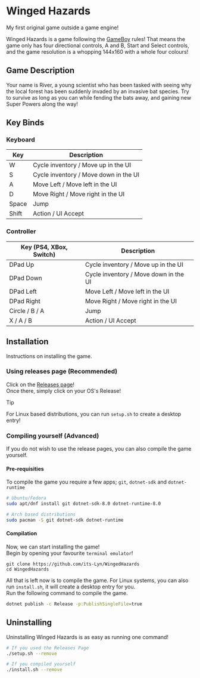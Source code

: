 # Winged Hazards

My first original game outside a game engine!

Winged Hazards is a game following the [GameBoy](https://en.wikipedia.org/wiki/Game_Boy) rules! That means the game only has four directional controls, A and B, Start and Select controls, and the game resolution is a whopping 144x160 with a whole four colours!

## Game Description
Your name is River, a young scientist who has been tasked with seeing why the local forest has been suddenly invaded by an invasive bat species. Try to survive as long as you can while fending the bats away, and gaining new Super Powers along the way!

## Key Binds

### Keyboard
| Key   | Description                           |
|-------|---------------------------------------|
| W     | Cycle inventory / Move up in the UI   |
| S     | Cycle inventory / Move down in the UI |
| A     | Move Left / Move left in the UI       |
| D     | Move Right / Move right in the UI     |
| Space | Jump                                  |
| Shift | Action / UI Accept                    |

### Controller
| Key (PS4, XBox, Switch) | Description                           |
|-------------------------|---------------------------------------|
| DPad Up                 | Cycle inventory / Move up in the UI   |
| DPad Down               | Cycle inventory / Move down in the UI |
| DPad Left               | Move Left / Move left in the UI       |
| DPad Right              | Move Right / Move right in the UI     |
| Circle / B / A          | Jump                                  |
| X / A / B               | Action / UI Accept                    |

## Installation
Instructions on installing the game.

### Using releases page (Recommended)
Click on the [Releases page](https://github.com/its-Lyn/WingedHazards/releases)! <br>
Once there, simply click on your OS's Release!

> [!TIP]
> For Linux based distributions, you can run `setup.sh` to create a desktop entry!

### Compiling yourself (Advanced)
If you do not wish to use the release pages, you can also compile the game yourself.

#### Pre-requisities
To compile the game you require a few apps; `git`, `dotnet-sdk` and `dotnet-runtime`

```bash
# Ubuntu/Fedora
sudo apt/dnf install git dotnet-sdk-8.0 dotnet-runtime-8.0

# Arch based distributions
sudo pacman -S git dotnet-sdk dotnet-runtime
```

#### Compilation
Now, we can start installing the game! <br>
Begin by opening your favourite `terminal emulator`!

```
git clone https://github.com/its-Lyn/WingedHazards
cd WingedHazards
```

All that is left now is to compile the game. For Linux systems, you can also run `install.sh`, it will create a desktop entry for you. <br>
Run the following command to compile the game.
```bash
dotnet publish -c Release -p:PublishSingleFile=true
```

## Uninstalling
Uninstalling Winged Hazards is as easy as running one command!
```bash
# If you used the Releases Page
./setup.sh --remove

# If you compiled yourself
./install.sh --remove
```
